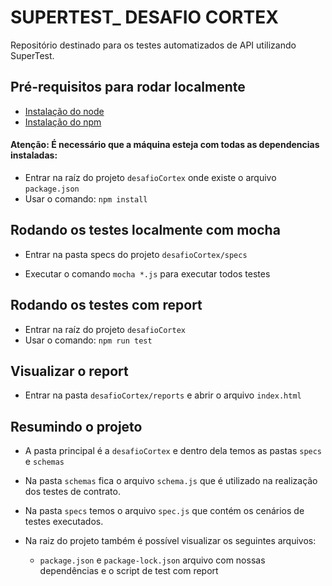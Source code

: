 # SUPERTEST_ DESAFIO CORTEX

Repositório destinado para os testes automatizados de API utilizando SuperTest.


## Pré-requisitos para rodar localmente

*  [Instalação do node](https://nodejs.org/en/download/)
*  [Instalação do npm](https://www.npmjs.com/get-npm)


#### Atenção: É necessário que a máquina esteja com todas as dependencias instaladas:

* Entrar na raíz do projeto `desafioCortex` onde existe o arquivo `package.json`
* Usar o comando:
```npm install``` 


## Rodando os testes localmente com mocha

* Entrar na pasta specs do projeto `desafioCortex/specs`

* Executar o comando `mocha *.js` para executar todos testes


## Rodando os testes com report

* Entrar na raíz do projeto `desafioCortex`
* Usar o comando:
```npm run test```


## Visualizar o report

* Entrar na pasta `desafioCortex/reports` e abrir o arquivo  `index.html`


## Resumindo o projeto

* A pasta principal é a `desafioCortex` e dentro dela temos as pastas `specs` e  `schemas`

* Na pasta `schemas` fica o arquivo `schema.js` que é utilizado na realização dos testes de contrato.

* Na pasta `specs` temos o arquivo `spec.js` que contém os cenários de testes executados.

* Na raiz do projeto também é possível visualizar os seguintes arquivos:

   *  `package.json` e `package-lock.json` arquivo com nossas dependências e o script de test com report
